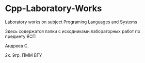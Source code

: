 # Cpp-Laboratory-Works
Laboratory works on subject Programing Languages and Systems

Здесь содержатся папки с исходниками лабораторных работ по предмету ЯСП

Андреев С. 

2к. 9гр. ПММ ВГУ

